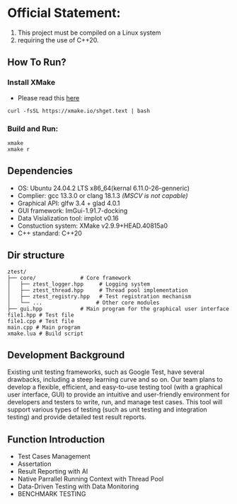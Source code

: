 

# Official Statement: 
1. This project must be compiled on a Linux system
2.  requiring the use of C++20.

</details>

## How To Run?
### Install XMake
  * Please read this [here](https://xmake.io/#/zh-cn/guide/installation)
  ```
  curl -fsSL https://xmake.io/shget.text | bash
  ```
### Build and Run:
```
xmake
xmake r
```

  ## Dependencies
  - OS:   Ubuntu 24.04.2 LTS x86_64(kernal 6.11.0-26-genneric)
  - Complier: gcc 13.3.0 or clang 18.1.3 *(MSCV is not capable)*
  - Graphical API: glfw 3.4 + glad 4.0.1
  - GUI framework: ImGui-1.91.7-docking 
  - Data Visialization tool: implot v0.16
  - Constuction system: XMake v2.9.9+HEAD.40815a0
  - C++ standard: C++20
## Dir structure
```
ztest/
├── core/              # Core framework
│   ├── ztest_logger.hpp     # Logging system
│   ├── ztest_thread.hpp     # Thread pool implementation
│   ├── ztest_registry.hpp   # Test registration mechanism
│   └── ...                 # Other core modules
├── gui.hpp            # Main program for the graphical user interface
file1.hpp # Test file
file1.cpp # Test file
main.cpp # Main program
xmake.lua # Build script
```
## Development Background 
Existing unit testing frameworks, such as Google Test, have several drawbacks, including a steep learning curve and so on. Our team plans to develop a flexible, efficient, and easy-to-use testing tool (with a graphical user interface, GUI) to provide an intuitive and user-friendly environment for developers and testers to write, run, and manage test cases. This tool will support various types of testing (such as unit testing and integration testing) and provide detailed test result reports.

## Function Introduction
* Test Cases Management 
* Assertation
* Result Reporting with AI
* Native Parrallel Running Context with Thread Pool
* Data-Driven Testing with Data Monitoring
* BENCHMARK TESTING
